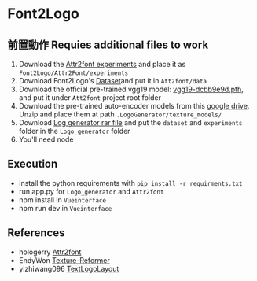 # Font2Logo
## 前置動作 Requies additional files to work

1. Download the [Attr2font experiments](https://drive.google.com/drive/folders/1M5Y170gyySNu6zZmNNdqNJG0JF_D2UBJ?usp=sharing) and place it as `Font2Logo/Attr2Font/experiments`
2. Download Font2Logo's [Dataset](https://drive.google.com/file/d/1TTqAklfsAp6KOPxCVl2jktH8kN4lEmI_/view?usp=sharing)and put it in `Att2font/data`
4. Download the official pre-trained vgg19 model: [vgg19-dcbb9e9d.pth](https://download.pytorch.org/models/vgg19-dcbb9e9d.pth), and put it under `Att2font` project root folder
5. Download the pre-trained auto-encoder models from this [google drive](https://drive.google.com/file/d/13n_YJ6J8lIvF-liWFeJY35nXsZM-5vTZ/view?usp=sharing). Unzip and place them at path `.LogoGenerator/texture_models/`
6. Download [Log generator rar file](https://drive.google.com/file/d/1u79bqUv-yCoXHLFSe2vt_oRu5RS2-hxd/view?usp=sharing) and put the `dataset` and `experiments` folder in the `Logo_generator` folder
7. You'll need node 
## Execution
- install the python requirements with `pip install -r requirments.txt`
- run app.py for `Logo_generator` and `Attr2font`
- npm install in `Vueinterface`
- npm run dev in `Vueinterface` 
## References
- hologerry [Attr2font](https://github.com/hologerry/Attr2Font)
- EndyWon [Texture-Reformer](https://github.com/EndyWon/Texture-Reformer)
- yizhiwang096 [TextLogoLayout](https://github.com/yizhiwang96/TextLogoLayout)

